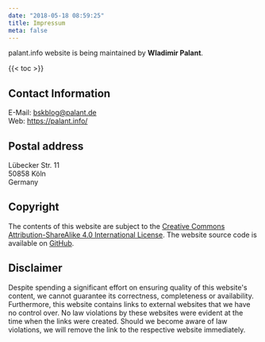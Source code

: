 ```yaml
---
date: "2018-05-18 08:59:25"
title: Impressum
meta: false
---
```


palant.info website is being maintained by **Wladimir Palant**.

{{< toc >}}

## Contact Information

E-Mail: <bskblog@palant.de><br>
Web: <https://palant.info/>

## Postal address

Lübecker Str. 11\
50858 Köln\
Germany

## Copyright

The contents of this website are subject to the [Creative Commons Attribution-ShareAlike 4.0 International License](http://creativecommons.org/licenses/by-sa/4.0/). The website source code is available on [GitHub](https://github.com/palant/palant.info/).

## Disclaimer

Despite spending a significant effort on ensuring quality of this website's content, we cannot guarantee its correctness, completeness or availability. Furthermore, this website contains links to external websites that we have no control over. No law violations by these websites were evident at the time when the links were created. Should we become aware of law violations, we will remove the link to the respective website immediately.
